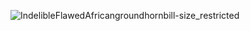 ![IndelibleFlawedAfricangroundhornbill-size_restricted](https://user-images.githubusercontent.com/99855728/229295625-9244879c-7a2e-41a7-95b7-ffdd77290716.gif)

